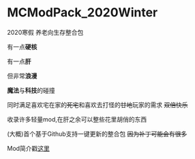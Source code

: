 # MCModPack_2020Winter
2020寒假 养老向生存整合包

有一点**硬核**

有一点**肝**

但非常**浪漫**

**魔法**与**科技**的碰撞

同时满足喜欢宅在家的~~死宅~~和喜欢去打怪的~~甘地~~玩家的需求 ~~双倍快乐~~

收录许多轻量mod,在肝之余可以整些花里胡俏的东西

(大概)首个基于Github支持一键更新的整合包 ~~因为补丁可能会有很多~~

Mod简介戳[这里](.minecraft/mods)
